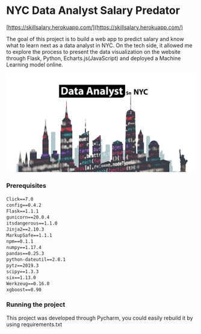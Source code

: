 # NYC Data Analyst Salary Predator

[https://skillsalary.herokuapp.com/](https://skillsalary.herokuapp.com/)

The goal of this project is to build a web app to predict salary and know what to learn next as a data analyst in NYC.
On the tech side, it allowed me to explore the process to present the data visualization on the website through Flask, Python, 
Echarts.js(JavaScript) and deployed a Machine Learning model online.

![homepage](https://github.com/Johnnydaszhu/Skill_Salary_Predictor/raw/master/static/stationery3.png)

### Prerequisites

```
Click==7.0
config==0.4.2
Flask==1.1.1
gunicorn==20.0.4
itsdangerous==1.1.0
Jinja2==2.10.3
MarkupSafe==1.1.1
npm==0.1.1
numpy==1.17.4
pandas==0.25.3
python-dateutil==2.8.1
pytz==2019.3
scipy==1.3.3
six==1.13.0
Werkzeug==0.16.0
xgboost==0.90
```

### Running the project

This project was developed through Pycharm, you could easily rebuild it by using requirements.txt
